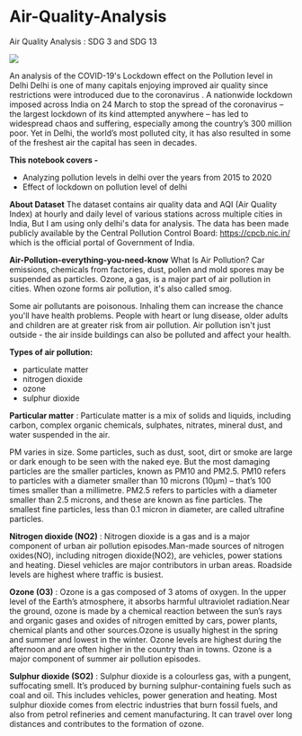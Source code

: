 # Air-Quality-Analysis
Air Quality Analysis : SDG 3 and SDG 13

<img src="[https://www.un.org/sustainabledevelopment/blog/2015/12/sustainable-development-goals-kick-off-with-start-of-new-year/#iLightbox[gallery13821]/0](https://img.freepik.com/free-vector/gradient-sdg-infographic_23-2149396367.jpg?w=2000)">

An analysis of the COVID-19's Lockdown effect on the Pollution level in Delhi
Delhi is one of many capitals enjoying improved air quality since restrictions were introduced due to the coronavirus . A nationwide lockdown imposed across India on 24 March to stop the spread of the coronavirus – the largest lockdown of its kind attempted anywhere – has led to widespread chaos and suffering, especially among the country’s 300 million poor. Yet in Delhi, the world’s most polluted city, it has also resulted in some of the freshest air the capital has seen in decades.

**This notebook covers -**
- Analyzing pollution levels in delhi over the years from 2015 to 2020
- Effect of lockdown on pollution level of delhi

**About Dataset**
The dataset contains air quality data and AQI (Air Quality Index) at hourly and daily level of various stations across multiple cities in India, But I am using only delhi's data for analysis.
The data has been made publicly available by the Central Pollution Control Board: https://cpcb.nic.in/ which is the official portal of Government of India.

**Air-Pollution-everything-you-need-know**
What Is Air Pollution? Car emissions, chemicals from factories, dust, pollen and mold spores may be suspended as particles. Ozone, a gas, is a major part of air pollution in cities. When ozone forms air pollution, it's also called smog.

Some air pollutants are poisonous. Inhaling them can increase the chance you'll have health problems. People with heart or lung disease, older adults and children are at greater risk from air pollution. Air pollution isn't just outside - the air inside buildings can also be polluted and affect your health.

**Types of air pollution:**
- particulate matter
- nitrogen dioxide
- ozone
- sulphur dioxide


**Particular matter** : Particulate matter is a mix of solids and liquids, including carbon, complex organic chemicals, sulphates, nitrates, mineral dust, and water suspended in the air.

PM varies in size. Some particles, such as dust, soot, dirt or smoke are large or dark enough to be seen with the naked eye. But the most damaging particles are the smaller particles, known as PM10 and PM2.5. PM10 refers to particles with a diameter smaller than 10 microns (10µm) – that’s 100 times smaller than a millimetre. PM2.5 refers to particles with a diameter smaller than 2.5 microns, and these are known as fine particles. The smallest fine particles, less than 0.1 micron in diameter, are called ultrafine particles.

**Nitrogen dioxide (NO2)** : Nitrogen dioxide is a gas and is a major component of urban air pollution episodes.Man-made sources of nitrogen oxides(NO), including nitrogen dioxide(NO2), are vehicles, power stations and heating. Diesel vehicles are major contributors in urban areas. Roadside levels are highest where traffic is busiest.

**Ozone (O3)** : Ozone is a gas composed of 3 atoms of oxygen. In the upper level of the Earth’s atmosphere, it absorbs harmful ultraviolet radiation.Near the ground, ozone is made by a chemical reaction between the sun’s rays and organic gases and oxides of nitrogen emitted by cars, power plants, chemical plants and other sources.Ozone is usually highest in the spring and summer and lowest in the winter. Ozone levels are highest during the afternoon and are often higher in the country than in towns. Ozone is a major component of summer air pollution episodes.

**Sulphur dioxide (SO2)** : Sulphur dioxide is a colourless gas, with a pungent, suffocating smell. It’s produced by burning sulphur-containing fuels such as coal and oil. This includes vehicles, power generation and heating. Most sulphur dioxide comes from electric industries that burn fossil fuels, and also from petrol refineries and cement manufacturing. It can travel over long distances and contributes to the formation of ozone.
